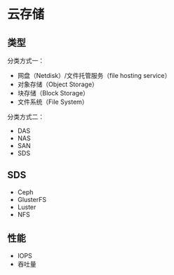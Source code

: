 # 云存储

## 类型

分类方式一：

* 网盘（Netdisk）/文件托管服务（file hosting service）
* 对象存储（Object Storage）
* 块存储（Block Storage）
* 文件系统（File System）

分类方式二：

* DAS
* NAS
* SAN
* SDS

## SDS

* Ceph
* GlusterFS
* Luster
* NFS

## 性能

* IOPS
* 吞吐量